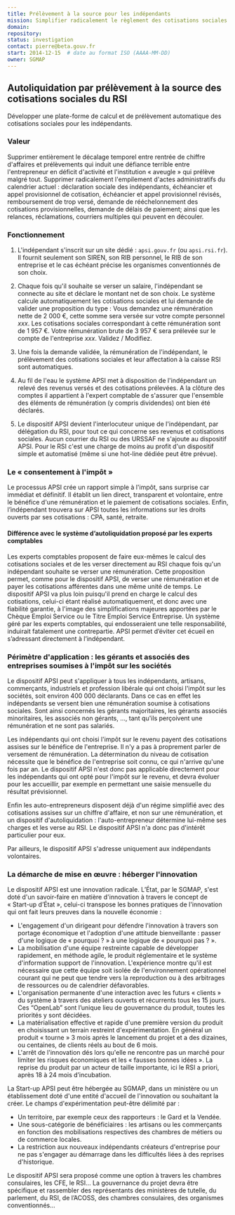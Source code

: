 ```yaml
---
title: Prélèvement à la source pour les indépendants
mission: Simplifier radicalement le règlement des cotisations sociales par les indépendants
domain:
repository:
status: investigation
contact: pierre@beta.gouv.fr
start: 2014-12-15  # date au format ISO (AAAA-MM-DD)
owner: SGMAP
---
```


## Autoliquidation par prélèvement à la source des cotisations sociales du RSI

Développer une plate-forme de calcul et de prélèvement automatique des cotisations sociales pour les indépendants.


### Valeur

Supprimer entièrement le décalage temporel entre rentrée de chiffre d'affaires et prélèvements qui induit une défiance terrible entre l'entrepreneur en déficit d'activité et l'institution «&nbsp;aveugle&nbsp;» qui prélève malgré tout.
Supprimer radicalement l'empilement d'actes administratifs du calendrier actuel : déclaration sociale des indépendants, échéancier et appel provisionnel de cotisation, échéancier et appel provisionnel révisés, remboursement de trop versé, demande de rééchelonnement des cotisations provisionnelles, demande de délais de paiement; ainsi que les relances, réclamations, courriers multiples qui peuvent en découler.


### Fonctionnement

1. L'indépendant s'inscrit sur un site dédié : `apsi.gouv.fr` (ou `apsi.rsi.fr`). Il fournit seulement son SIREN, son RIB personnel, le RIB de son entreprise et le cas échéant précise les organismes conventionnés de son choix.

2. Chaque fois qu'il souhaite se verser un salaire, l'indépendant se connecte au site et déclare le montant net de son choix. Le système calcule automatiquement les cotisations sociales et lui demande de valider une proposition du type : Vous demandez une rémunération nette de 2&nbsp;000&nbsp;€, cette somme sera versée sur votre compte personnel _xxx_. Les cotisations sociales correspondant à cette rémunération sont de 1&nbsp;957&nbsp;€. Votre rémunération brute de 3&nbsp;957&nbsp;€ sera prélevée sur le compte de l'entreprise _xxx_. Validez / Modifiez.

3. Une fois la demande validée, la rémunération de l'indépendant, le prélèvement des cotisations sociales et leur affectation à la caisse RSI sont automatiques.

4. Au fil de l'eau le système APSI met à disposition de l'indépendant un relevé des revenus versés et des cotisations prélevées. A la clôture des comptes il appartient à l'expert comptable de s'assurer que l'ensemble des éléments de rémunération (y compris dividendes) ont bien été déclarés.

5. Le dispositif APSI devient l'interlocuteur unique de l'indépendant, par délégation du RSI, pour tout ce qui concerne ses revenus et cotisations sociales. Aucun courrier du RSI ou des URSSAF ne s'ajoute au dispositif APSI. Pour le RSI c'est une charge de moins au profit d'un dispositif simple et automatisé (même si une hot-line dédiée peut être prévue).

### Le «&nbsp;consentement à l'impôt&nbsp;»

Le processus APSI crée un rapport simple à l'impôt, sans surprise car immédiat et définitif.
Il établit un lien direct, transparent et volontaire, entre le bénéfice d'une rémunération et le paiement de cotisations sociales. Enfin, l’indépendant trouvera sur APSI toutes les informations sur les droits ouverts par ses cotisations : CPA, santé, retraite.

#### Différence avec le système d’autoliquidation proposé par les experts comptables

Les experts comptables proposent de faire eux-mêmes le calcul des cotisations sociales et de les verser directement au RSI chaque fois qu'un indépendant souhaite se verser une rémunération. Cette proposition permet, comme pour le dispositif APSI, de verser une rémunération et de payer les cotisations afférentes dans une même unité de temps.
Le dispositif APSI va plus loin puisqu'il prend en charge le calcul des cotisations, celui-ci étant réalisé automatiquement, et donc avec une fiabilité garantie, à l'image des simplifications majeures apportées par le Chèque Emploi Service ou le Titre Emploi Service Entreprise. Un système géré par les experts comptables, qui endosseraient une telle responsabilité, induirait fatalement une contrepartie. APSI permet d’éviter cet écueil en s’adressant directement à l’indépendant.

### Périmètre d'application : les gérants et associés des entreprises soumises à l'impôt sur les sociétés

Le dispositif APSI peut s'appliquer à tous les indépendants, artisans, commerçants, industriels et profession libérale qui ont choisi l'impôt sur les sociétés, soit environ 400 000 déclarants. Dans ce cas en effet les indépendants se versent bien une rémunération soumise à cotisations sociales. Sont ainsi concernés les gérants majoritaires, les gérants associés minoritaires, les associés non gérants, …, tant qu'ils perçoivent une rémunération et ne sont pas salariés.

Les indépendants qui ont choisi l'impôt sur le revenu payent des cotisations assises sur le bénéfice de l'entreprise. Il n'y a pas à proprement parler de versement de rémunération. La détermination du niveau de cotisation nécessite que le bénéfice de l'entreprise soit connu, ce qui n'arrive qu'une fois par an. Le dispositif APSI n'est donc pas applicable directement pour les indépendants qui ont opté pour l'impôt sur le revenu, et devra évoluer pour les accueillir, par exemple en permettant une saisie mensuelle du résultat prévisionnel.

Enfin les auto-entrepreneurs disposent déjà d'un régime simplifié avec des cotisations assises sur un chiffre d'affaire, et non sur une rémunération, et un dispositif d'autoliquidation : l'auto-entrepreneur détermine lui-même ses charges et les verse au RSI. Le dispositif APSI n'a donc pas d'intérêt particulier pour eux.

Par ailleurs, le dispositif APSI s'adresse uniquement aux indépendants volontaires.

### La démarche de mise en œuvre : héberger l'innovation

Le dispositif APSI est une innovation radicale. L’État, par le SGMAP, s'est doté d'un savoir-faire en matière d'innovation à travers le concept de «&nbsp;Start-up  d’État&nbsp;», celui-ci transpose les bonnes pratiques de l'innovation qui ont fait leurs preuves dans la nouvelle économie :

- L'engagement d'un dirigeant pour défendre l'innovation à travers son portage économique et l'adoption d'une attitude bienveillante : passer d'une logique de «&nbsp;pourquoi ?&nbsp;» à une logique de «&nbsp;pourquoi pas ?&nbsp;».
- La mobilisation d'une équipe restreinte capable de développer rapidement, en méthode agile, le produit réglementaire et le système d'information support de l'innovation. L'expérience montre qu'il est nécessaire que cette équipe soit isolée de l'environnement opérationnel courant qui ne peut que tendre vers la reproduction ou à des arbitrages de ressources ou de calendrier défavorables.
- L'organisation permanente d'une interaction avec les futurs «&nbsp;clients&nbsp;» du système à travers des ateliers ouverts et récurrents tous les 15 jours. Ces “OpenLab” sont l’unique lieu de gouvernance du produit, toutes les priorités y sont décidées.
- La matérialisation effective et rapide d'une première version du produit en choisissant un terrain restreint d'expérimentation. En général un produit «&nbsp;tourne&nbsp;» 3 mois après le lancement du projet et a des dizaines, ou centaines, de clients réels au bout de 6 mois.
- L'arrêt de l'innovation dés lors qu'elle ne rencontre pas un marché pour limiter les risques économiques et les «&nbsp;fausses bonnes idées&nbsp;».
La reprise du produit par un acteur de taille importante, ici le RSI a priori, après 18 à 24 mois d’incubation.

La  Start-up APSI peut être hébergée au SGMAP, dans un ministère ou un établissement doté d'une entité d'accueil de l'innovation ou souhaitant la créer.
Le champs d'expérimentation peut-être délimité par :

- Un territoire, par exemple ceux des rapporteurs : le Gard et la Vendée.
- Une sous-catégorie de bénéficiaires : les artisans ou les commerçants en fonction des mobilisations respectives des chambres de métiers ou de commerce locales.
- La restriction aux nouveaux indépendants créateurs d'entreprise pour ne pas s'engager au démarrage dans les difficultés liées à des reprises d'historique.

Le dispositif APSI sera proposé comme une option à travers les chambres consulaires, les CFE, le RSI…
La gouvernance du projet devra être spécifique et rassembler des représentants des ministères de tutelle, du parlement, du RSI, de l’ACOSS, des chambres consulaires, des organismes conventionnés…
